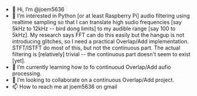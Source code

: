- 👋 Hi, I’m @joem5636
- 👀 I’m interested in Python [or at least Raspberry Pi] audio filtering using 
realtime sampling so that I can translate high sudio frequencies [say 5kHz to 
12kHz -- bird dong limits] to my audible range [say 100 to 5kHz]. 
My research says FFT can do this easily but the hangup is not introducing 
glitches, so I need a practical Overlap/Add implementation. STFT/ISTFT do most 
of this, but not the continuous part. The actual filtering is [relatively] 
trivial -- the continuous part doesn't seem to exist [yet].
- 🌱 I’m currently learning how to fo continuoud Overlap/Add aufio processing. 
- 💞️ I’m looking to collaborate on a continuous Overlap/Add project.
- 📫 How to reach me at joem5636 on gmail

<!---
joem5636/joem5636 is a ✨ special ✨ repository because its `README.md` (this file) appears on your GitHub profile.
You can click the Preview link to take a look at your changes.
--->
